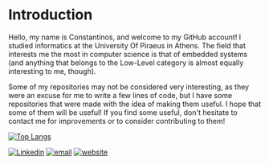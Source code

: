 # Introduction
Hello, my name is Constantinos, and welcome to my GitHub account! I studied informatics at the University Of Piraeus in Athens. The field that interests me the most in computer science is that of embedded systems (and anything that belongs to the Low-Level category is almost equally interesting to me, though). 

Some of my repositories may not be considered very interesting, as they were an excuse for me to write a few lines of code, but I have some repositories that were made with the idea of making them useful. I hope that some of them will be useful! If you find some useful, don't hesitate to contact me for improvements or to consider contributing to them!

[![Top Langs](https://github-readme-stats.vercel.app/api/top-langs/?username=constarg&layout=compact&hide_border=true&theme=transparentLtitle_color=0c7dbd&bg_color=00000000&langs_count=6&hide=java,css,html,PLpgSQL,javascript,shell)](https://github.com/EmbeddedCat)


[![Linkedin](https://img.shields.io/badge/Linkedin-Constantinos%20Argyriou-blue)](https://www.linkedin.com/in/constantinos-argyriou-6b5719221/)
[![email](https://img.shields.io/badge/Email-constarg%40pm.me-blue)](mailto:constarg@pm.me)
[![website](https://img.shields.io/badge/WebSite-https%3A%2F%2Fconstarg.github.io%2F-blue)](https://constarg.github.io/)
